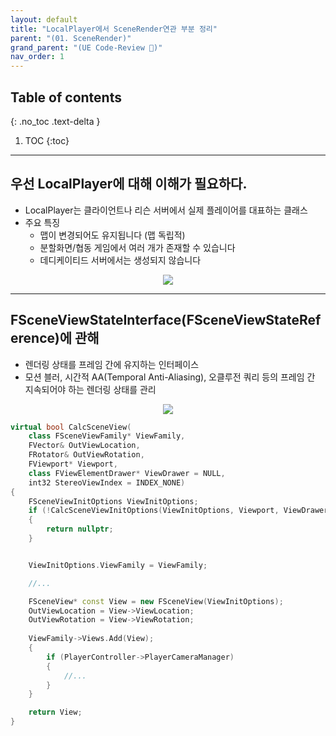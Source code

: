 ```yaml
---
layout: default
title: "LocalPlayer에서 SceneRender연관 부분 정리"
parent: "(01. SceneRender)"
grand_parent: "(UE Code-Review 🐳)"
nav_order: 1
---
```


## Table of contents
{: .no_toc .text-delta }

1. TOC
{:toc}

---

## 우선 LocalPlayer에 대해 이해가 필요하다.

* LocalPlayer는 클라이언트나 리슨 서버에서 실제 플레이어를 대표하는 클래스
* 주요 특징
    * 맵이 변경되어도 유지됩니다 (맵 독립적)
    * 분할화면/협동 게임에서 여러 개가 존재할 수 있습니다
    * 데디케이티드 서버에서는 생성되지 않습니다

<p align="center">
  <img src="https://taehyungs-programming-blog.github.io/blog/assets/images/unreal_review_ver3/basic/01.04_01.png"/>
</p>

---

## FSceneViewStateInterface(FSceneViewStateReference)에 관해

* 렌더링 상태를 프레임 간에 유지하는 인터페이스
* 모션 블러, 시간적 AA(Temporal Anti-Aliasing), 오클루전 쿼리 등의 프레임 간 지속되어야 하는 렌더링 상태를 관리

<p align="center">
  <img src="https://taehyungs-programming-blog.github.io/blog/assets/images/unreal_review_ver3/basic/01.04_02.png"/>
</p>

```cpp
virtual bool CalcSceneView(
    class FSceneViewFamily* ViewFamily,
    FVector& OutViewLocation,
    FRotator& OutViewRotation,
    FViewport* Viewport,
    class FViewElementDrawer* ViewDrawer = NULL,
    int32 StereoViewIndex = INDEX_NONE)
{
    FSceneViewInitOptions ViewInitOptions;
    if (!CalcSceneViewInitOptions(ViewInitOptions, Viewport, ViewDrawer, StereoViewIndex))
    {
        return nullptr;
    }


    ViewInitOptions.ViewFamily = ViewFamily;

    //...

    FSceneView* const View = new FSceneView(ViewInitOptions);
    OutViewLocation = View->ViewLocation;
    OutViewRotation = View->ViewRotation;
    
    ViewFamily->Views.Add(View);
    {
        if (PlayerController->PlayerCameraManager)
        {
            //...
        }
    }

    return View;
}
```